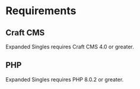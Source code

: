 # Requirements

## Craft CMS
Expanded Singles requires Craft CMS 4.0 or greater.

## PHP
Expanded Singles requires PHP 8.0.2 or greater.

